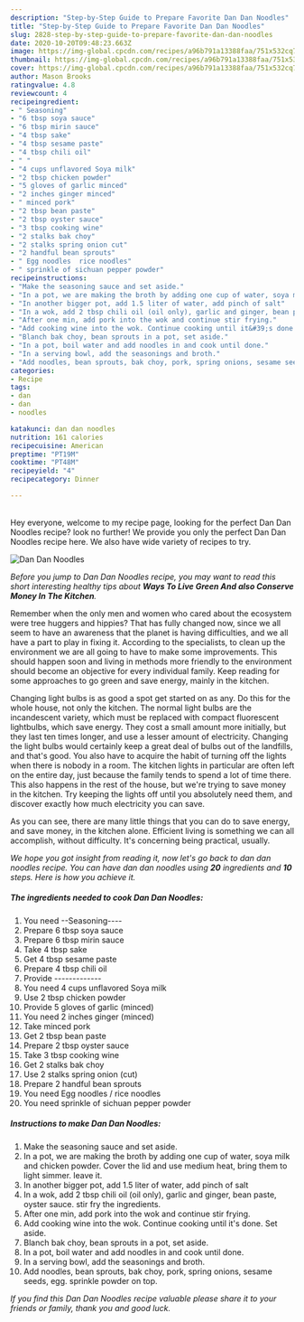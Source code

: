 ```yaml
---
description: "Step-by-Step Guide to Prepare Favorite Dan Dan Noodles"
title: "Step-by-Step Guide to Prepare Favorite Dan Dan Noodles"
slug: 2828-step-by-step-guide-to-prepare-favorite-dan-dan-noodles
date: 2020-10-20T09:48:23.663Z
image: https://img-global.cpcdn.com/recipes/a96b791a13388faa/751x532cq70/dan-dan-noodles-recipe-main-photo.jpg
thumbnail: https://img-global.cpcdn.com/recipes/a96b791a13388faa/751x532cq70/dan-dan-noodles-recipe-main-photo.jpg
cover: https://img-global.cpcdn.com/recipes/a96b791a13388faa/751x532cq70/dan-dan-noodles-recipe-main-photo.jpg
author: Mason Brooks
ratingvalue: 4.8
reviewcount: 4
recipeingredient:
- " Seasoning"
- "6 tbsp soya sauce"
- "6 tbsp mirin sauce"
- "4 tbsp sake"
- "4 tbsp sesame paste"
- "4 tbsp chili oil"
- " "
- "4 cups unflavored Soya milk"
- "2 tbsp chicken powder"
- "5 gloves of garlic minced"
- "2 inches ginger minced"
- " minced pork"
- "2 tbsp bean paste"
- "2 tbsp oyster sauce"
- "3 tbsp cooking wine"
- "2 stalks bak choy"
- "2 stalks spring onion cut"
- "2 handful bean sprouts"
- " Egg noodles  rice noodles"
- " sprinkle of sichuan pepper powder"
recipeinstructions:
- "Make the seasoning sauce and set aside."
- "In a pot, we are making the broth by adding one cup of water, soya milk and chicken powder. Cover the lid and use medium heat, bring them to light simmer. leave it."
- "In another bigger pot, add 1.5 liter of water, add pinch of salt"
- "In a wok, add 2 tbsp chili oil (oil only), garlic and ginger, bean paste, oyster sauce. stir fry the ingredients."
- "After one min, add pork into the wok and continue stir frying."
- "Add cooking wine into the wok. Continue cooking until it&#39;s done. Set aside."
- "Blanch bak choy, bean sprouts in a pot, set aside."
- "In a pot, boil water and add noodles in and cook until done."
- "In a serving bowl, add the seasonings and broth."
- "Add noodles, bean sprouts, bak choy, pork, spring onions, sesame seeds, egg. sprinkle powder on top."
categories:
- Recipe
tags:
- dan
- dan
- noodles

katakunci: dan dan noodles 
nutrition: 161 calories
recipecuisine: American
preptime: "PT19M"
cooktime: "PT48M"
recipeyield: "4"
recipecategory: Dinner

---
```

<br>
Hey everyone, welcome to my recipe page, looking for the perfect Dan Dan Noodles recipe? look no further! We provide you only the perfect Dan Dan Noodles recipe here. We also have wide variety of recipes to try.
<br>


![Dan Dan Noodles](https://img-global.cpcdn.com/recipes/a96b791a13388faa/751x532cq70/dan-dan-noodles-recipe-main-photo.jpg)

<i>Before you jump to Dan Dan Noodles recipe, you may want to read this short interesting healthy tips about 
<strong>Ways To Live Green And also Conserve Money In The Kitchen</strong>.</i>
</br>

Remember when the only men and women who cared about the ecosystem were tree huggers and hippies? That has fully changed now, since we all seem to have an awareness that the planet is having difficulties, and we all have a part to play in fixing it. According to the specialists, to clean up the environment we are all going to have to make some improvements. This should happen soon and living in methods more friendly to the environment should become an objective for every individual family. Keep reading for some approaches to go green and save energy, mainly in the kitchen.

Changing light bulbs is as good a spot get started on as any. Do this for the whole house, not only the kitchen. The normal light bulbs are the incandescent variety, which must be replaced with compact fluorescent lightbulbs, which save energy. They cost a small amount more initially, but they last ten times longer, and use a lesser amount of electricity. Changing the light bulbs would certainly keep a great deal of bulbs out of the landfills, and that's good. You also have to acquire the habit of turning off the lights when there is nobody in a room. The kitchen lights in particular are often left on the entire day, just because the family tends to spend a lot of time there. This also happens in the rest of the house, but we're trying to save money in the kitchen. Try keeping the lights off until you absolutely need them, and discover exactly how much electricity you can save.

As you can see, there are many little things that you can do to save energy, and save money, in the kitchen alone. Efficient living is something we can all accomplish, without difficulty. It's concerning being practical, usually.


<i>We hope you got insight from reading it, now let's go back to dan dan noodles recipe. You can have dan dan noodles using <strong>20</strong> ingredients and <strong>10</strong> steps. Here is how you achieve it.
</i>

##### The ingredients needed to cook Dan Dan Noodles:

1. You need  --Seasoning----
1. Prepare 6 tbsp soya sauce
1. Prepare 6 tbsp mirin sauce
1. Take 4 tbsp sake
1. Get 4 tbsp sesame paste
1. Prepare 4 tbsp chili oil
1. Provide  -------------
1. You need 4 cups unflavored Soya milk
1. Use 2 tbsp chicken powder
1. Provide 5 gloves of garlic (minced)
1. You need 2 inches ginger (minced)
1. Take  minced pork
1. Get 2 tbsp bean paste
1. Prepare 2 tbsp oyster sauce
1. Take 3 tbsp cooking wine
1. Get 2 stalks bak choy
1. Use 2 stalks spring onion (cut)
1. Prepare 2 handful bean sprouts
1. You need  Egg noodles / rice noodles
1. You need  sprinkle of sichuan pepper powder


##### Instructions to make Dan Dan Noodles:

1. Make the seasoning sauce and set aside.
1. In a pot, we are making the broth by adding one cup of water, soya milk and chicken powder. Cover the lid and use medium heat, bring them to light simmer. leave it.
1. In another bigger pot, add 1.5 liter of water, add pinch of salt
1. In a wok, add 2 tbsp chili oil (oil only), garlic and ginger, bean paste, oyster sauce. stir fry the ingredients.
1. After one min, add pork into the wok and continue stir frying.
1. Add cooking wine into the wok. Continue cooking until it&#39;s done. Set aside.
1. Blanch bak choy, bean sprouts in a pot, set aside.
1. In a pot, boil water and add noodles in and cook until done.
1. In a serving bowl, add the seasonings and broth.
1. Add noodles, bean sprouts, bak choy, pork, spring onions, sesame seeds, egg. sprinkle powder on top.


<i>If you find this Dan Dan Noodles recipe valuable please share it to your friends or family, thank you and good luck.</i>
